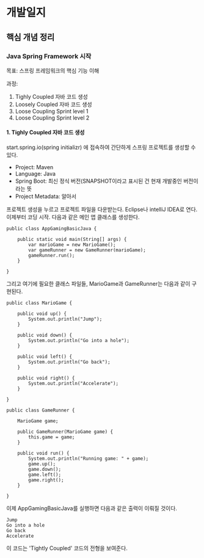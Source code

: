 # 개발일지

## 핵심 개념 정리
 
### Java Spring Framework 시작

목표: 스프링 프레임워크의 핵심 기능 이해

과정:
1. Tighly Coupled 자바 코드 생성
2. Loosely Coupled 자바 코드 생성
3. Loose Coupling Sprint level 1
4. Loose Coupling Sprint level 2

#### 1. Tighly Coupled 자바 코드 생성

start.spring.io(spring initializr) 에 접속하여 간단하게 스프링 프로젝트를 생성할 수 있다.
- Project: Maven
- Language: Java 
- Spring Boot: 최신 정식 버전(SNAPSHOT이라고 표시된 건 현재 개발중인 버전이라는 뜻 
- Project Metadata: 알아서

프로젝트 생성을 누르고 프로젝트 파일을 다운받는다.
Eclipse나 intelliJ IDEA로 연다.
이제부터 코딩 시작.
다음과 같은 메인 앱 클래스를 생성한다.
    
    public class AppGamingBasicJava {

        public static void main(String[] args) {
            var marioGame = new MarioGame();
            var gameRunner = new GameRunner(marioGame);
            gameRunner.run();
        }

    }
그리고 여기에 필요한 클래스 파일들, MarioGame과 GameRunner는 다음과 같이 구현된다.

    public class MarioGame {

        public void up() {
            System.out.println("Jump");
        }

        public void down() {
            System.out.println("Go into a hole");
        }

        public void left() {
            System.out.println("Go back");
        }

        public void right() {
            System.out.println("Accelerate");
        }

    }

    public class GameRunner {

        MarioGame game;

        public GameRunner(MarioGame game) {
            this.game = game;
        }

        public void run() {
            System.out.println("Running game: " + game);
            game.up();
            game.down();
            game.left();
            game.right();
        }

    }
이제 AppGamingBasicJava를 실행하면 다음과 같은 출력이 이뤄질 것이다.

    Jump
    Go into a hole
    Go back
    Accelerate
    
이 코드는 'Tightly Coupled' 코드의 전형을 보여준다.

